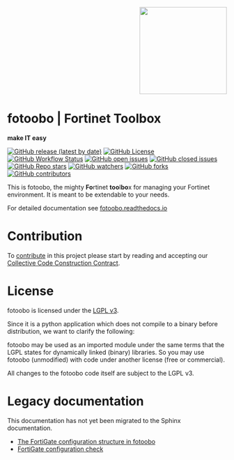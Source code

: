 <p style="text-align: right"><img src=docs/source/fotoobo.png width="200px"></p>

# fotoobo | Fortinet Toolbox
**make IT easy**

[![GitHub release (latest by date)](https://img.shields.io/github/v/release/migros/fotoobo?style=plastic)](https://github.com/migros/fotoobo/releases)
[![GitHub License](https://img.shields.io/github/license/migros/fotoobo?style=plastic)](https://github.com/migros/fotoobo/blob/main/LICENSE) \
[![GitHub Workflow Status](https://img.shields.io/github/actions/workflow/status/migros/fotoobo/tests.yaml?label=tests)](https://github.com/migros/fotoobo/actions)
[![GitHub open issues](https://img.shields.io/github/issues-raw/migros/fotoobo?style=plastic)](https://github.com/migros/fotoobo/issues)
[![GitHub closed issues](https://img.shields.io/github/issues-closed-raw/migros/fotoobo?style=plastic)](https://github.com/migros/fotoobo/issues) \
[![GitHub Repo stars](https://img.shields.io/github/stars/migros/fotoobo?style=plastic)](https://github.com/migros/fotoobo/stargazers)
[![GitHub watchers](https://img.shields.io/github/watchers/migros/fotoobo?style=plastic)](https://github.com/migros/fotoobo/watchers)
[![GitHub forks](https://img.shields.io/github/forks/migros/fotoobo?style=plastic)](https://github.com/migros/fotoobo/forks)
[![GitHub contributors](https://img.shields.io/github/contributors/migros/fotoobo?style=plastic)](https://github.com/migros/fotoobo/graphs/contributors)

This is fotoobo, the mighty **Fo**rtinet **too**l**bo**x for managing your Fortinet environment. It
is meant to be extendable to your needs.

For detailed documentation see [fotoobo.readthedocs.io](https://fotoobo.readthedocs.io/)


# Contribution

To [contribute](CONTRIBUTING.md) in this project please start by reading and accepting our
[Collective Code Construction Contract](https://fotoobo.readthedocs.io/en/latest/developer/c4.html).


# License

fotoobo is licensed under the [LGPL v3](https://www.gnu.org/licenses/lgpl-3.0.html.en).

Since it is a python application which does not compile to a binary before distribution, we want to
clarify the following:

fotoobo may be used as an imported module under the same terms that the LGPL states for dynamically
linked (binary) libraries. So you may use fotoobo (unmodified) with code under another license (free
or commercial).

All changes to the fotoobo code itself are subject to the LGPL v3.

# Legacy documentation

This documentation has not yet been migrated to the Sphinx documentation.

- [The FortiGate configuration structure in fotoobo](docs_legacy/fortinet/fortigate_config.md)
- [FortiGate configuration check](docs_legacy/fortinet/fortigate_config_check.md)
